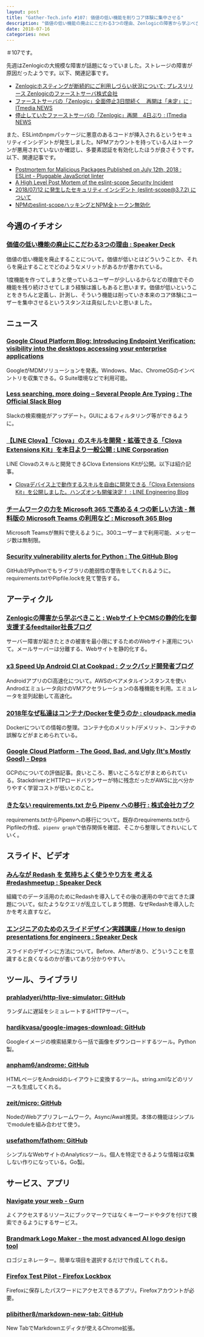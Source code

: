 ```yaml
---
layout: post
title: "Gather-Tech.info #107: 価値の低い機能を削りコア体験に集中させる"
description: "価値の低い機能の廃止にこだわる3つの理由、Zenlogicの障害から学ぶべきこと など"
date: 2018-07-16
categories: news
---
```


＃107です。

先週はZenlogicの大規模な障害が話題になっていました。ストレージの障害が原因だったようです。以下、関連記事です。

- [Zenlogicホスティングが断続的にご利用しづらい状況について: プレスリリース Zenlogicのファーストサーバ株式会社](https://www.firstserver.co.jp/news/2018/2018070901.html)
- [ファーストサーバの「Zenlogic」全面停止3日間続く　再開は「未定」に : ITmedia NEWS](http://www.itmedia.co.jp/news/articles/1807/09/news059.html)
- [停止していたファーストサーバの「Zenlogic」再開　4日ぶり : ITmedia NEWS](http://www.itmedia.co.jp/news/articles/1807/10/news060.html)

また、ESLintのnpmパッケージに悪意のあるコードが挿入されるというセキュリティインシデントが発生しました。NPMアカウントを持っている人はトークンが悪用されていないか確認し、多要素認証を有効化したほうが良さそうです。以下、関連記事です。

- [Postmortem for Malicious Packages Published on July 12th, 2018 : ESLint - Pluggable JavaScript linter](https://eslint.org/blog/2018/07/postmortem-for-malicious-package-publishes)
- [A High Level Post Mortem of the eslint-scope Security Incident](https://nodesource.com/blog/a-high-level-post-mortem-of-the-eslint-scope-security-incident/)
- [2018/07/12 に発生したセキュリティ インシデント (eslint-scope@3.7.2) について](https://qiita.com/mysticatea/items/0141657e4478d9cf4614)
- [NPMのeslint-scopeハッキングとNPM全トークン無効化](https://qiita.com/naruto/items/c014b1828cfdc296b55e)

## 今週のイチオシ

### [価値の低い機能の廃止にこだわる3つの理由 : Speaker Deck](https://speakerdeck.com/ueda1023/jia-zhi-falsedi-iji-neng-falsefei-zhi-nikodawaru3tufalseli-you)

価値の低い機能を廃止することについて。価値が低いとはどういうことか、それらを廃止することでどのようなメリットがあるかが書かれている。

1度機能を作ってしまうと使っているユーザーが少しいるからなどの理由でその機能を残り続けさせてしまう経験は誰しもあると思います。価値が低いということをきちんと定義し、計測し、そういう機能は削っていき本来のコア体験にユーザーを集中させるというスタンスは真似したいと思いました。

## ニュース

### [Google Cloud Platform Blog: Introducing Endpoint Verification: visibility into the desktops accessing your enterprise applications](https://cloudplatform.googleblog.com/2018/07/introducing-endpoint-verification-visibility-into-the-desktops-accessing-your-enterprise-applications.html)

GoogleがMDMソリューションを発表。Windows、Mac、ChromeOSのインベントリを収集できる。G Suite環境などで利用可能。

### [Less searching, more doing – Several People Are Typing : The Official Slack Blog](https://slackhq.com/less-searching-more-doing-d249e59fa8c1)

Slackの検索機能がアップデート。GUIによるフィルタリング等ができるように。

### [【LINE Clova】「Clova」のスキルを開発・拡張できる「Clova Extensions Kit」を本日より一般公開 : LINE Corporation](https://linecorp.com/ja/pr/news/ja/2018/2299)

LINE Clovaのスキルと開発できるClova Extensions Kitが公開。以下は紹介記事。

- [Clovaデバイス上で動作するスキルを自由に開発できる「Clova Extensions Kit」を公開しました。ハンズオンも開催決定！ : LINE Engineering Blog](https://engineering.linecorp.com/ja/blog/detail/324)

### [チームワークの力を Microsoft 365 で高める 4 つの新しい方法 - 無料版の Microsoft Teams の利用など : Microsoft 365 Blog](https://www.microsoft.com/ja-jp/microsoft-365/blog/2018/07/12/4-new-ways-microsoft-365-takes-the-work-out-of-teamwork-including-free-version-of-microsoft-teams/)

Microsoft Teamsが無料で使えるように。300ユーザーまで利用可能、メッセージ数は無制限。

### [Security vulnerability alerts for Python : The GitHub Blog](https://blog.github.com/2018-07-12-security-vulnerability-alerts-for-python/)

GitHubがPythonでもライブラリの脆弱性の警告をしてくれるように。requirements.txtやPipfile.lockを見て警告する。

## アーティクル

### [Zenlogicの障害から学ぶべきこと : WebサイトやCMSの静的化を御支援するfeedtailor社長ブログ](https://blog.feedtailor.jp/2018/07/10/zenlogictrouble/)

サーバー障害が起きたときの被害を最小限にするためのWebサイト運用について。メールサーバーは分離する、Webサイトを静的化する。

### [x3 Speed Up Android CI at Cookpad : クックパッド開発者ブログ](https://techlife.cookpad.com/entry/2018/07/09/100000)

AndroidアプリのCI高速化について。AWSのベアメタルインスタンスを使いAndrodエミュレータ向けのVMアクセラレーションの各種機能を利用。エミュレータを並列起動して高速化。

### [2018年なぜ私達はコンテナ/Dockerを使うのか : cloudpack.media](https://cloudpack.media/41647)

Dockerについての情報の整理。コンテナ化のメリット/デメリット、コンテナの誤解などがまとめられている。

### [Google Cloud Platform - The Good, Bad, and Ugly (It's Mostly Good) - Deps](https://www.deps.co/blog/google-cloud-platform-good-bad-ugly/)

GCPのについての評価記事。良いところ、悪いところなどがまとめられている。StackdriverとHTTPロードバランサーが特に残念だったがAWSに比べ分かりやすく学習コストが低いとのこと。

### [きたない requirements.txt から Pipenv への移行 : 株式会社カブク](https://www.kabuku.co.jp/developers/python-pipenv-graph)

requirements.txtからPipenvへの移行について。既存のrequirements.txtからPipfileの作成、`pipenv graph`で依存関係を確認、そこから整理してきれいにしていく。

## スライド、ビデオ

### [みんなが Redash を 気持ちよく使うやり方を 考える #redashmeetup : Speaker Deck](https://speakerdeck.com/o0h/minnaka-redash-wo-qi-chi-tiyokushi-uyarifang-wo-kao-eru-number-redashmeetup)

組織でのデータ活用のためにRedashを導入してその後の運用の中で出てきた課題について。似たようなクエリが乱立してしまう問題、なぜRedashを導入したかを考え直すなど。

### [エンジニアのためのスライドデザイン実践講座 / How to design presentations for engineers : Speaker Deck](https://speakerdeck.com/ken_c_lo/how-to-design-presentations-for-engineers)

スライドのデザインに方法について。Before、Afterがあり、どういうことを意識すると良くなるのかが書いてあり分かりやすい。

## ツール、ライブラリ

### [prahladyeri/http-live-simulator: GitHub](https://github.com/prahladyeri/http-live-simulator)

ランダムに遅延をシミュレートするHTTPサーバー。

### [hardikvasa/google-images-download: GitHub](https://github.com/hardikvasa/google-images-download)

Googleイメージの検索結果から一括で画像をダウンロードするツール。Python製。

### [anpham6/androme: GitHub](https://github.com/anpham6/androme)

HTMLページをAndroidのレイアウトに変換するツール。string.xmlなどのリソースも生成してくれる。

### [zeit/micro: GitHub](https://github.com/zeit/micro)

NodeのWebアプリフレームワーク。Async/Await推奨。本体の機能はシンプルでmoduleを組み合わせて使う。

### [usefathom/fathom: GitHub](https://github.com/usefathom/fathom)

シンプルなWebサイトのAnalyticsツール。個人を特定できるような情報は収集しない作りになっている。Go製。

## サービス、アプリ

### [Navigate your web - Gurn](https://www.gurn.io/)

よくアクセスするリソースにブックマークではなくキーワードやタグを付けて検索できるようにするサービス。

### [Brandmark Logo Maker - the most advanced AI logo design tool](http://brandmark.io/)

ロゴジェネレーター。簡単な項目を選択するだけで作成してくれる。

### [Firefox Test Pilot - Firefox Lockbox](https://testpilot.firefox.com/experiments/firefox-lockbox/)

Firefoxに保存したパスワードにアクセスできるアプリ。Firefoxアカウントが必要。

### [plibither8/markdown-new-tab: GitHub](https://github.com/plibither8/markdown-new-tab)

New TabでMarkdownエディタが使えるChrome拡張。
